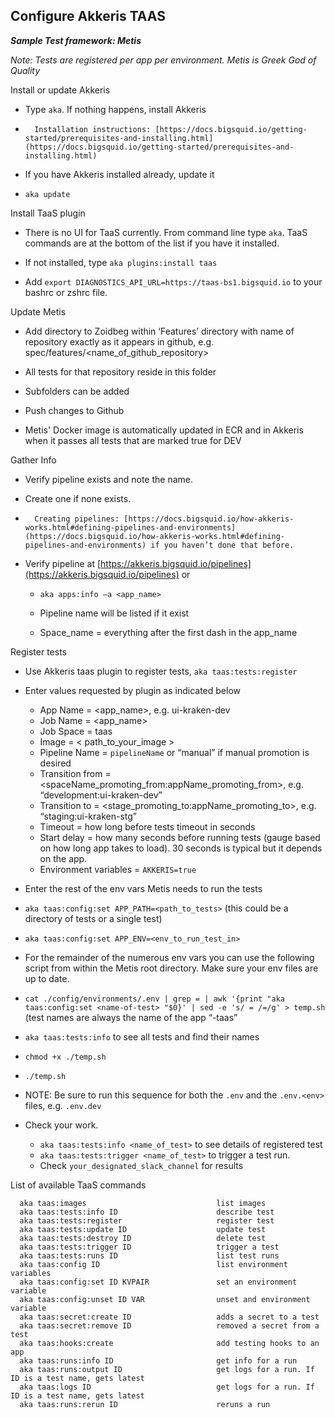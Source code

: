 ## **Configure Akkeris TAAS**

**_Sample Test framework: Metis_**

*Note: Tests are registered per app per environment. Metis is Greek God of Quality*
  

Install or update Akkeris

-   Type `aka`. If nothing happens, install Akkeris

-   	Installation instructions: [https://docs.bigsquid.io/getting-started/prerequisites-and-installing.html](https://docs.bigsquid.io/getting-started/prerequisites-and-installing.html)

-   If you have Akkeris installed already, update it

-   `aka update`

  

Install TaaS plugin

-   There is no UI for TaaS currently.  From command line type `aka`.  TaaS commands are at the bottom of the list if you have it installed.

-   If not installed, type `aka plugins:install taas`
-  	 Add `export DIAGNOSTICS_API_URL=https://taas-bs1.bigsquid.io` to your bashrc or zshrc file.

  

Update Metis

-   Add directory to Zoidbeg within ‘Features’ directory with name of repository exactly as it appears in github, e.g. spec/features/<name_of_github_repository>

-   All tests for that repository reside in this folder

-   Subfolders can be added

-   Push changes to Github
-   Metis' Docker image is automatically updated in ECR and in Akkeris when it passes all tests that are marked true for DEV

  

Gather Info

-   Verify pipeline exists and note the name.

-   Create one if none exists.

-   	Creating pipelines: [https://docs.bigsquid.io/how-akkeris-works.html#defining-pipelines-and-environments](https://docs.bigsquid.io/how-akkeris-works.html#defining-pipelines-and-environments) if you haven’t done that before.

-   Verify pipeline at [https://akkeris.bigsquid.io/pipelines](https://akkeris.bigsquid.io/pipelines) or

	-   `aka apps:info –a <app_name>`

	-   Pipeline name will be listed if it exist
	-   Space_name = everything after the first dash in the app_name

  

Register tests

-   Use Akkeris taas plugin to register tests, `aka taas:tests:register`

-   Enter values requested by plugin as indicated below

	-   App Name = <app_name>, e.g. ui-kraken-dev
	-   Job Name = <app_name>
	-   Job Space = taas
	-   Image = < path_to_your_image >
	-   Pipeline Name = `pipelineName` or “manual” if manual promotion is desired
	-   Transition from = <spaceName_promoting_from:appName_promoting_from>, e.g. “development:ui-kraken-dev”
	-   Transition to = <stage_promoting_to:appName_promoting_to>, e.g. “staging:ui-kraken-stg”
	-   Timeout = how long before tests timeout in seconds
	-   Start delay = how many seconds before running tests (gauge based on how long app takes to load). 30 seconds is typical but it depends on the app.
	-   Environment variables = `AKKERIS=true`

  

-   Enter the rest of the env vars Metis needs to run the tests

-   `aka taas:config:set APP_PATH=<path_to_tests>` (this could be a directory of tests or a single test)
-   `aka taas:config:set APP_ENV=<env_to_run_test_in>`
-   For the remainder of the numerous env vars you can use the following script from within the Metis root directory. Make sure your env files are up to date.

-   `cat ./config/environments/.env | grep = | awk '{print "aka taas:config:set <name-of-test> "$0}' | sed -e 's/ = /=/g' > temp.sh` (test names are always the name of the app “-taas”

-   `aka taas:tests:info` to see all tests and find their names

-   `chmod +x ./temp.sh`
-   `./temp.sh`
-   NOTE: Be sure to run this sequence for both the `.env` and the `.env.<env>` files, e.g. `.env.dev`

-   Check your work.
	
	-   `aka taas:tests:info <name_of_test>` to see details of registered test
	-   `aka taas:tests:trigger <name_of_test>` to trigger a test run.
	-   Check `your_designated_slack_channel` for results

List of available TaaS commands
```aka taas:tests                              list tests
  aka taas:images                             list images
  aka taas:tests:info ID                      describe test
  aka taas:tests:register                     register test
  aka taas:tests:update ID                    update test
  aka taas:tests:destroy ID                   delete test
  aka taas:tests:trigger ID                   trigger a test
  aka taas:tests:runs ID                      list test runs
  aka taas:config ID                          list environment variables
  aka taas:config:set ID KVPAIR               set an environment variable
  aka taas:config:unset ID VAR                unset and environment variable
  aka taas:secret:create ID                   adds a secret to a test
  aka taas:secret:remove ID                   removed a secret from a test
  aka taas:hooks:create                       add testing hooks to an app
  aka taas:runs:info ID                       get info for a run
  aka taas:runs:output ID                     get logs for a run. If ID is a test name, gets latest
  aka taas:logs ID                            get logs for a run. If ID is a test name, gets latest
  aka taas:runs:rerun ID                      reruns a run